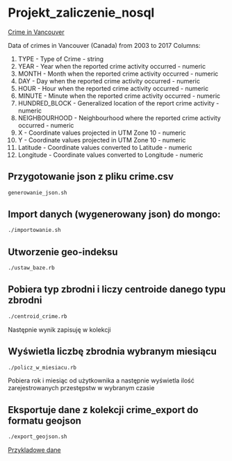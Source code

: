 # Projekt_zaliczenie_nosql

[Crime in Vancouver](https://www.kaggle.com/wosaku/crime-in-vancouver/data)

Data of crimes in Vancouver (Canada) from 2003 to 2017
Columns: 
1) TYPE - Type of Crime - string
1) YEAR - Year when the reported crime activity occurred - numeric
1) MONTH - Month when the reported crime activity occurred - numeric
1) DAY - Day when the reported crime activity occurred - numeric
1) HOUR - Hour when the reported crime activity occurred - numeric
1) MINUTE - Minute when the reported crime activity occurred - numeric
1) HUNDRED_BLOCK - Generalized location of the report crime activity - numeric
1) NEIGHBOURHOOD - Neighbourhood where the reported crime activity occurred - numeric
1) X - Coordinate values projected in UTM Zone 10 - numeric
1) Y - Coordinate values projected in UTM Zone 10 - numeric
1) Latitude - Coordinate values converted to Latitude - numeric
1) Longitude - Coordinate values converted to Longitude - numeric

## Przygotowanie json z pliku crime.csv
```bash
generowanie_json.sh
```

## Import danych (wygenerowany json) do mongo:
```bash
./importowanie.sh
```

## Utworzenie geo-indeksu 
```bash
./ustaw_baze.rb
```

## Pobiera typ zbrodni i liczy centroide danego typu zbrodni
```bash
./centroid_crime.rb
```
Następnie wynik zapisuję w kolekcji

## Wyświetla liczbę zbrodnia wybranym miesiącu
```bash
./policz_w_miesiacu.rb
```
Pobiera rok i miesiąc od użytkownika a następnie wyświetla ilość zarejestrowanych przestępstw w wybranym czasie

## Eksportuje dane z kolekcji crime_export do formatu geojson
```bash
./export_geojson.sh
```
 
[Przykladowe dane](https://github.com/M111q/Projekt_zaliczenie_nosql/blob/master/data/crime.geojson)
